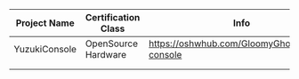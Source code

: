 | Project Name  | Certification Class | Info                                           |
| ------------- | ------------------- | ---------------------------------------------- |
| YuzukiConsole | OpenSource Hardware | https://oshwhub.com/GloomyGhost/yuzuki-console |
|               |                     |                                                |
|               |                     |                                                |


